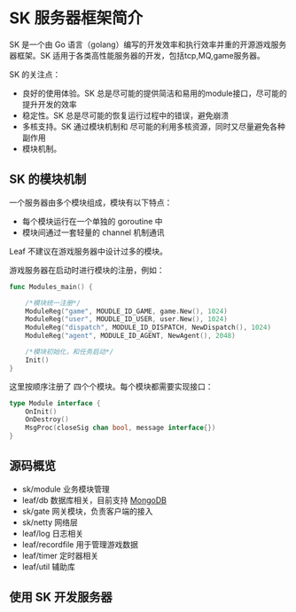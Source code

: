 SK 服务器框架简介
==================

SK 是一个由 Go 语言（golang）编写的开发效率和执行效率并重的开源游戏服务器框架。SK 适用于各类高性能服务器的开发，包括tcp,MQ,game服务器。

SK 的关注点：

* 良好的使用体验。SK 总是尽可能的提供简洁和易用的module接口，尽可能的提升开发的效率
* 稳定性。SK 总是尽可能的恢复运行过程中的错误，避免崩溃
* 多核支持。SK 通过模块机制和 尽可能的利用多核资源，同时又尽量避免各种副作用
* 模块机制。

SK 的模块机制
---------------

一个服务器由多个模块组成，模块有以下特点：

* 每个模块运行在一个单独的 goroutine 中
* 模块间通过一套轻量的 channel 机制通讯

Leaf 不建议在游戏服务器中设计过多的模块。

游戏服务器在启动时进行模块的注册，例如：

```go
func Modules_main() {

    /*模块统一注册*/
    ModuleReg("game", MOUDLE_ID_GAME, game.New(), 1024)
    ModuleReg("user", MOUDLE_ID_USER, user.New(), 1024)
    ModuleReg("dispatch", MODULE_ID_DISPATCH, NewDispatch(), 1024)
    ModuleReg("agent", MODULE_ID_AGENT, NewAgent(), 2048)

    /*模块初始化，和任务启动*/
    Init()
}
```

这里按顺序注册了 四个个模块。每个模块都需要实现接口：

```go
type Module interface {
	OnInit()
	OnDestroy()
	MsgProc(closeSig chan bool, message interface{})
}
```



源码概览
---------------

* sk/module 业务模块管理
* leaf/db 数据库相关，目前支持 [MongoDB](https://www.mongodb.org/)
* sk/gate 网关模块，负责客户端的接入
* sk/netty 网络层
* leaf/log 日志相关
* leaf/recordfile 用于管理游戏数据
* leaf/timer 定时器相关
* leaf/util 辅助库

使用 SK 开发服务器
---------------

